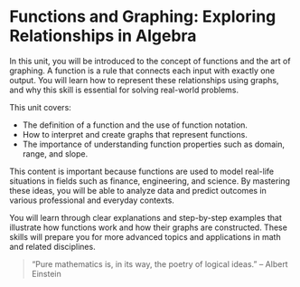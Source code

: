 # Functions and Graphing: Exploring Relationships in Algebra

In this unit, you will be introduced to the concept of functions and the art of graphing. A function is a rule that connects each input with exactly one output. You will learn how to represent these relationships using graphs, and why this skill is essential for solving real-world problems.

This unit covers:

- The definition of a function and the use of function notation.
- How to interpret and create graphs that represent functions.
- The importance of understanding function properties such as domain, range, and slope.

This content is important because functions are used to model real-life situations in fields such as finance, engineering, and science. By mastering these ideas, you will be able to analyze data and predict outcomes in various professional and everyday contexts.

You will learn through clear explanations and step-by-step examples that illustrate how functions work and how their graphs are constructed. These skills will prepare you for more advanced topics and applications in math and related disciplines.

> “Pure mathematics is, in its way, the poetry of logical ideas.” – Albert Einstein